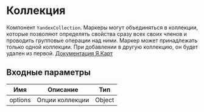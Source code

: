 # Коллекция

Компонент `YandexCollection`. Маркеры могут объединяться в коллекции, которые позволяют определять свойства сразу всех своих членов и проводить групповые операции над ними. Маркер может принадлежать только одной коллекции. При добавлении в другую коллекцию, он будет удален из первой.
[Документация Я.Карт](https://yandex.ru/dev/maps/jsapi/doc/2.1/dg/concepts/geoobjects.html#geoobjects__geoobject_collections)

## Входные параметры

| Имя | Описание | Тип |
|---|---|---|
| options | Опции коллекции | Object |
